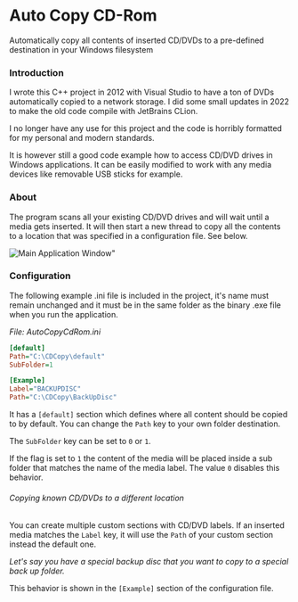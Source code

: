 # Auto Copy CD-Rom
Automatically copy all contents of inserted CD/DVDs to a pre-defined destination in your Windows filesystem

### Introduction
I wrote this C++ project in 2012 with Visual Studio to have a ton of DVDs automatically copied to a network storage.
I did some small updates in 2022 to make the old code compile with JetBrains CLion.

I no longer have any use for this project and the code is horribly formatted for my personal and modern standards.

It is however still a good code example how to access CD/DVD drives in Windows applications. It can be easily modified to work with any media devices like removable USB sticks for example.

### About
The program scans all your existing CD/DVD drives and will wait until a media gets inserted.
It will then start a new thread to copy all the contents to a location that was specified in a configuration file. See below.

![Main Application Window"](https://github.com/ptrumpis/AutoCopyCdRom/raw/master/assets/main-window.png "Main Application Window")

### Configuration

The following example .ini file is included in the project, it's name must remain unchanged and it must be in the same folder as the binary .exe file when you run the application.

*File: AutoCopyCdRom.ini*
```ini
[default]
Path="C:\CDCopy\default"
SubFolder=1

[Example]
Label="BACKUPDISC"
Path="C:\CDCopy\BackUpDisc"
```
It has a `[default]` section which defines where all content should be copied to by default.
You can change the `Path` key to your own folder destination.

The `SubFolder` key can be set to `0` or `1`.

If the flag is set to `1` the content of the media will be placed inside a sub folder that matches the name of the media label.
The value `0` disables this behavior.

###### Copying known CD/DVDs to a different location

You can create multiple custom sections with CD/DVD labels.
If an inserted media matches the `Label` key, it will use the `Path` of your custom section instead the default one.

*Let's say you have a special backup disc that you want to copy to a special back up folder.*

This behavior is shown in the `[Example]` section of the configuration file.
